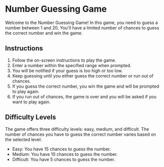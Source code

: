 # Number Guessing Game

Welcome to the Number Guessing Game! In this game, you need to guess a number between 1 and 20. You'll have a limited number of chances to guess the correct number and win the game.

## Instructions

1. Follow the on-screen instructions to play the game.
2. Enter a number within the specified range when prompted.
3. You will be notified if your guess is too high or too low.
4. Keep guessing until you either guess the correct number or run out of chances.
5. If you guess the correct number, you win the game and will be prompted to play again.
6. If you run out of chances, the game is over and you will be asked if you want to play again.

## Difficulty Levels

The game offers three difficulty levels: easy, medium, and difficult. The number of chances you have to guess the correct number varies based on the selected level:

- Easy: You have 15 chances to guess the number.
- Medium: You have 10 chances to guess the number.
- Difficult: You have 5 chances to guess the number.
